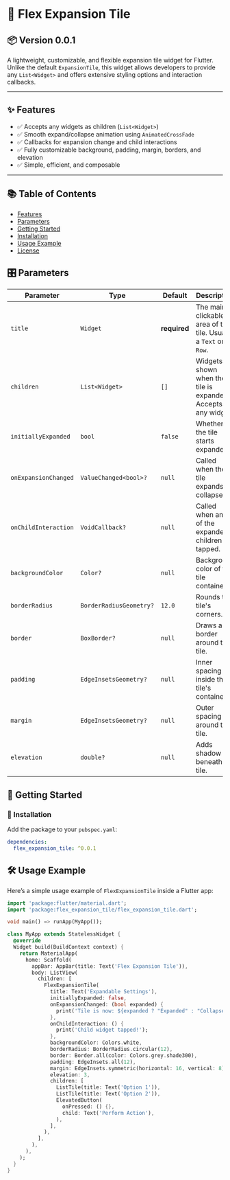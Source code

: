 # 🔽 Flex Expansion Tile

## 📦 Version 0.0.1

A lightweight, customizable, and flexible expansion tile widget for Flutter. Unlike the default `ExpansionTile`, this widget allows developers to provide any `List<Widget>` and offers extensive styling options and interaction callbacks.

---

## ✨ Features

- ✅ Accepts any widgets as children (`List<Widget>`)
- ✅ Smooth expand/collapse animation using `AnimatedCrossFade`
- ✅ Callbacks for expansion change and child interactions
- ✅ Fully customizable background, padding, margin, borders, and elevation
- ✅ Simple, efficient, and composable

---

## 📚 Table of Contents

- [Features](#-features)
- [Parameters](#-parameters)
- [Getting Started](#-getting-started)
- [Installation](#-installation)
- [Usage Example](#-usage-example)
- [License](#-license)

## 🎛 Parameters

| Parameter            | Type                    | Default      | Description                                                     |
| -------------------- | ----------------------- | ------------ | --------------------------------------------------------------- |
| `title`              | `Widget`                | **required** | The main clickable area of the tile. Usually a `Text` or `Row`. |
| `children`           | `List<Widget>`          | `[]`         | Widgets shown when the tile is expanded. Accepts any widget.    |
| `initiallyExpanded`  | `bool`                  | `false`      | Whether the tile starts expanded.                               |
| `onExpansionChanged` | `ValueChanged<bool>?`   | `null`       | Called when the tile expands or collapses.                      |
| `onChildInteraction` | `VoidCallback?`         | `null`       | Called when any of the expanded children is tapped.             |
| `backgroundColor`    | `Color?`                | `null`       | Background color of the tile container.                         |
| `borderRadius`       | `BorderRadiusGeometry?` | `12.0`       | Rounds the tile's corners.                                      |
| `border`             | `BoxBorder?`            | `null`       | Draws a border around the tile.                                 |
| `padding`            | `EdgeInsetsGeometry?`   | `null`       | Inner spacing inside the tile's container.                      |
| `margin`             | `EdgeInsetsGeometry?`   | `null`       | Outer spacing around the tile.                                  |
| `elevation`          | `double?`               | `null`       | Adds shadow beneath the tile.                                   |

## 🚀 Getting Started

### 🔧 Installation

Add the package to your `pubspec.yaml`:

```yaml
dependencies:
  flex_expansion_tile: ^0.0.1
```

## 🛠️ Usage Example

Here’s a simple usage example of `FlexExpansionTile` inside a Flutter app:

```dart
import 'package:flutter/material.dart';
import 'package:flex_expansion_tile/flex_expansion_tile.dart';

void main() => runApp(MyApp());

class MyApp extends StatelessWidget {
  @override
  Widget build(BuildContext context) {
    return MaterialApp(
      home: Scaffold(
        appBar: AppBar(title: Text('Flex Expansion Tile')),
        body: ListView(
          children: [
            FlexExpansionTile(
              title: Text('Expandable Settings'),
              initiallyExpanded: false,
              onExpansionChanged: (bool expanded) {
                print('Tile is now: ${expanded ? "Expanded" : "Collapsed"}');
              },
              onChildInteraction: () {
                print('Child widget tapped!');
              },
              backgroundColor: Colors.white,
              borderRadius: BorderRadius.circular(12),
              border: Border.all(color: Colors.grey.shade300),
              padding: EdgeInsets.all(12),
              margin: EdgeInsets.symmetric(horizontal: 16, vertical: 8),
              elevation: 3,
              children: [
                ListTile(title: Text('Option 1')),
                ListTile(title: Text('Option 2')),
                ElevatedButton(
                  onPressed: () {},
                  child: Text('Perform Action'),
                ),
              ],
            ),
          ],
        ),
      ),
    );
  }
}
```
